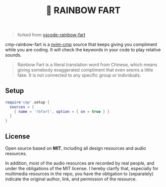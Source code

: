 <h1 align="center">
  <br>
  <br>
  🌈 RAINBOW FART
  <br>
  <br>
</h1>


> forked from [vscode-rainbow-fart](https://github.com/SaekiRaku/vscode-rainbow-fart)

cmp-rainbow-fart is a [nvim-cmp](https://github.com/hrsh7th/nvim-cmp) source that keeps giving you compliment while you are coding. It will check the keywords in your code to play relative sounds.
> Rainbow Fart is a literal translation word from Chinese, which means giving somebody exaggerated compliment that even seems a little fake. It is not connected to any specific group or individuals.

## Setup
```lua
require'cmp'.setup {
  sources = {
    { name = 'rbfart', option = { on = true } }
  }
}
```

## License

Open source based on **MIT**, including all design resources and audio resources.

In addition, most of the audio resources are recorded by real people, and under the obligations of the MIT license. I hereby clarify that, especially for multimedia resources in the repo, you have the obligation to (separately) indicate the original author, link, and permission of the resource.
